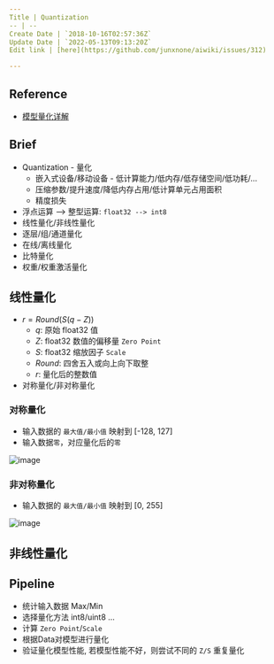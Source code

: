 ```yaml
---
Title | Quantization
-- | --
Create Date | `2018-10-16T02:57:36Z`
Update Date | `2022-05-13T09:13:20Z`
Edit link | [here](https://github.com/junxnone/aiwiki/issues/312)

---
```

## Reference 
- [模型量化详解](https://blog.csdn.net/WZZ18191171661/article/details/103332338)

## Brief
- Quantization - 量化
  - 嵌入式设备/移动设备 - 低计算能力/低内存/低存储空间/低功耗/...
  - 压缩参数/提升速度/降低内存占用/低计算单元占用面积
  - 精度损失
- 浮点运算 --> 整型运算: `float32 --> int8`
- 线性量化/非线性量化
- 逐层/组/通道量化
- 在线/离线量化
- 比特量化
- 权重/权重激活量化



## 线性量化
- $r = Round(S(q-Z))$
  - $q$: 原始 float32 值
  - $Z$: float32 数值的偏移量 `Zero Point`
  - $S$: float32 缩放因子 `Scale`
  - $Round$:  四舍五入或向上向下取整
  - $r$: 量化后的整数值
- 对称量化/非对称量化

### 对称量化
- 输入数据的 `最大值/最小值` 映射到 [-128, 127]
- 输入数据`零`，对应量化后的`零`


![image](https://user-images.githubusercontent.com/2216970/168248278-a3c3abe7-6288-4a54-bf00-422cec369d7b.png)


### 非对称量化
- 输入数据的 `最大值/最小值` 映射到 [0, 255]

![image](https://user-images.githubusercontent.com/2216970/168248293-3f565fd3-540c-4de1-98b1-3d4830dd693f.png)


## 非线性量化


## Pipeline
- 统计输入数据 Max/Min
- 选择量化方法 int8/uint8 ...
- 计算 `Zero Point`/`Scale`
- 根据Data对模型进行量化
- 验证量化模型性能, 若模型性能不好，则尝试不同的 `Z/S` 重复量化
